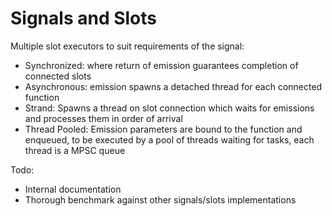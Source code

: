 # Signals and Slots

Multiple slot executors to suit requirements of the signal:
- Synchronized: where return of emission guarantees completion of connected slots
- Asynchronous: emission spawns a detached thread for each connected function
- Strand: Spawns a thread on slot connection which waits for emissions
and processes them in order of arrival
- Thread Pooled: Emission parameters are bound to the function and enqueued, to be
executed by a pool of threads waiting for tasks, each thread is a MPSC queue

Todo:
- Internal documentation
- Thorough benchmark against other signals/slots implementations

